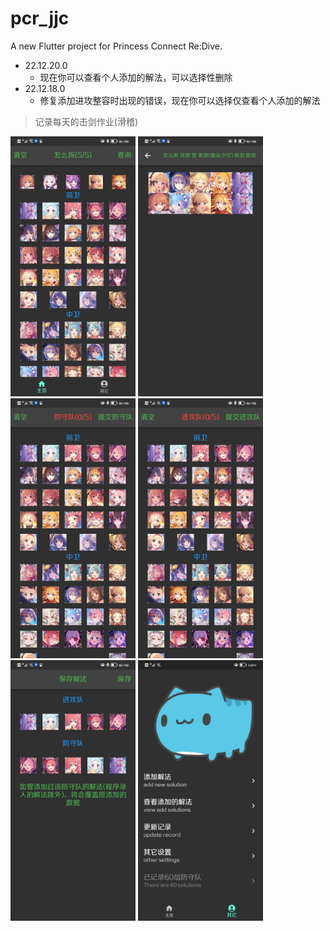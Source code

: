 # pcr_jjc

A new Flutter project for Princess Connect Re:Dive.

- 22.12.20.0
    - 现在你可以查看个人添加的解法，可以选择性删除
- 22.12.18.0
    - 修复添加进攻整容时出现的错误，现在你可以选择仅查看个人添加的解法

> 记录每天的击剑作业(滑稽)

<div>
    <img width="200" src="images/other/photo_1.jpg"/>
    <img width="200" src="images/other/photo_2.jpg"/>
    <img width="200" src="images/other/photo_3.jpg"/>
    <img width="200" src="images/other/photo_4.jpg"/>
    <img width="200" src="images/other/photo_5.jpg"/>
    <img width="200" src="images/other/photo_6.jpg"/>
</div>